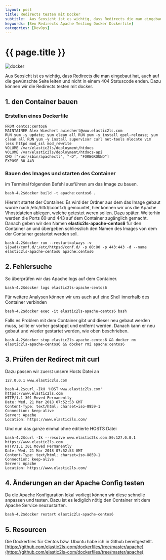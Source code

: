 ```yaml
---
layout: post
title: Redirects testen mit Docker
subtitle:  Aus Seosicht ist es wichtig, dass Redirects die man eingebaut hat, auch auf die gewünschte Seite leiten und nicht in einem 404 Statuscode enden. Dazu können wir die Redirects vorab testen mit docker.
keywords: [Seo Redirects Apache Testing Docker Dockerfile]
categories: [DevOps]
---
```

# {{ page.title }}

![docker](../../img/DockerLogo-300x150.webp)

Aus Seosicht ist es wichtig, dass Redirects die man eingebaut hat, auch auf die gewünschte Seite leiten und nicht in einem 404 Statuscode enden. Dazu können wir die Redirects testen mit docker.

## 1\. den Container bauen

### Erstellen eines Dockerfile

```
FROM centos:centos6
MAINTAINER Alex Wiechert awiechert@www.elastic2ls.com
RUN yum -y update; yum clean all RUN yum -y install epel-release; yum clean all RUN yum -y install supervisor curl net-tools mlocate vim less httpd mod_ssl mod_rewrite
VOLUME /var/elastic2ls/deployment/htdocs
VOLUME /var/elastic2ls/deployment/htdocs-api
CMD ["/usr/sbin/apachectl", "-D", "FOREGROUND"]
EXPOSE 80 443
```

### Bauen des Images und starten des Container

im Terminal folgenden Befehl ausführen um das Image zu bauen.

```
bash-4.2$docker build -t apache:centos6 .
```

Hiermit startet der Container. Es wird der Ordner aus dem das Image gebaut wurde nach /etc/httd/cconf.d/ gemountet, hier können wir uns die Apache Vhostdateien ablegen, welche getestet weren sollen. Dazu später. Weiterhin werden die Ports 80 und 443 auf dem Container zugänglich gemacht. Danach geben wir den Namen **elastic2ls-apache-centos6** für den Container an und übergeben schliesslich den Namen des Images von dem der Container gestartet werden soll.

```
bash-4.2$docker run --restart=always -v $(pwd)/conf.d/:/etc/httpsd/conf.d/ -p 80:80 -p 443:443 -d --name elastic2ls-apache-centos6 apache:centos6
```

## 2\. Fehlersuche

So überprüfen wir das Apache logs auf dem Container.

```
bash-4.2$docker logs elastic2ls-apache-centos6
```

Für weitere Analysen können wir uns auch auf eine Shell innerhalb des Container verbinden

```
bash-4.2$docker exec -it elastic2ls-apache-centos6 bash
```

Falls es Problem mit dem Container gibt und dieser neu gebaut werden muss, sollte er vorher gestoppt und entfernt werden. Danach kann er neu gebaut und wieder gestartet werden, wie oben beschrieben.

```
bash-4.2$docker stop elastic2ls-apache-centos6 && docker rm elastic2ls-apache-centos6 && docker rmi apache:centos6
```

## 3\. Prüfen der Redirect mit curl

Dazu passen wir zuerst unsere Hosts Datei an

```
127.0.0.1 www.elastic2ls.com
```

```
bash-4.2$curl -IkH 'HOST www.elastic2ls.com' https://www.elastic2ls.com
HTTP/1.1 301 Moved Permanently
Date: Wed, 21 Mar 2018 07:52:53 GMT
Content-Type: text/html; charset=iso-8859-1
Connection: keep-alive
Server: Apache
Location: https://www.elastic2ls.com/
```

Und nun das ganze einmal ohne editierte HOSTS Datei

```
bash-4.2$curl -Ik --resolve www.elastic2ls.com:80:127.0.0.1 https://www.elastic2ls.com
HTTP/1.1 301 Moved Permanently
Date: Wed, 21 Mar 2018 07:52:53 GMT
Content-Type: text/html; charset=iso-8859-1
Connection: keep-alive
Server: Apache
Location: https://www.elastic2ls.com/
```

## 4\. Änderungen an der Apache Config testen

Da die Apache Konfiguration lokal vorliegt können wir diese schnelle anpassen und testen. Dazu ist es lediglich nötig den Container mit dem Apache Service neuzustarten.

```
bash-4.2$docker restart elastic2ls-apache-centos6
```

## 5\. Resourcen

Die Dockerfiles für Centos bzw. Ubuntu habe ich in Github bereitgestellt. [https://github.com/elastic2ls-com/dockerfiles/tree/master/apache](https://github.com/elastic2ls-com/dockerfiles/tree/master/apache)

